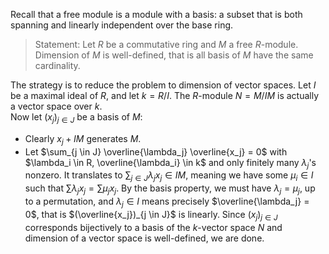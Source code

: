 Recall that a free module is a module with a basis: a subset that is both spanning and linearly independent over the base ring.

> Statement:  Let $R$ be a commutative ring and $M$ a free $R$-module. Dimension of $M$ is well-defined, that is all basis of $M$ have the same cardinality.

The strategy is to reduce the problem to dimension of vector spaces. 
Let $I$ be a maximal ideal of $R$, and let $k = R/I$. The $R$-module $N = M/IM$ is actually a vector space over $k$.  
Now let $(x_j)_{j \in J}$ be a basis of $M$:
- Clearly $x_j + IM$ generates $M$. 
- Let $\sum_{j \in J} \overline{\lambda_j} \overline{x_j} = 0$ with $\lambda_i \in R, \overline{\lambda_i} \in k$ and only finitely many $\lambda_j$'s nonzero. It translates to $\sum_{j \in J}{\lambda_jx_j} \in IM$, meaning we have some $\mu_i \in I$ such that $\sum \lambda_jx_j = \sum{\mu_j x_j}$. By the basis property, we must have $\lambda_j = \mu_j$, up to a permutation, and $\lambda_j \in I$ means precisely $\overline{\lambda_j} = 0$, that is $(\overline{x_j})_{j \in J}$ is linearly.
Since $(x_j)_{j \in J}$ corresponds bijectively to a basis of the $k$-vector space $N$ and dimension of a vector space is well-defined, we are done.